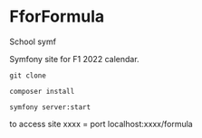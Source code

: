 # FforFormula
School symf

Symfony site for F1 2022 calendar.

```
git clone
```

```
composer install
```


```
symfony server:start
```

to access site
xxxx = port
localhost:xxxx/formula
